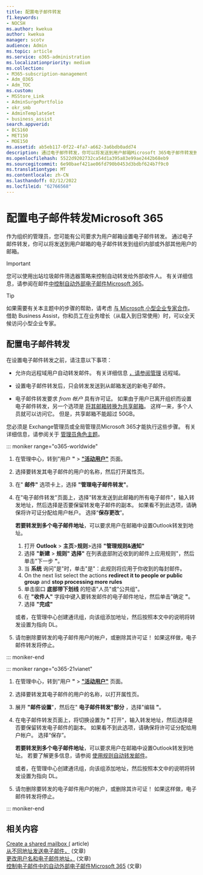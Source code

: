 ```yaml
---
title: 配置电子邮件转发
f1.keywords:
- NOCSH
ms.author: kwekua
author: kwekua
manager: scotv
audience: Admin
ms.topic: article
ms.service: o365-administration
ms.localizationpriority: medium
ms.collection:
- M365-subscription-management
- Adm_O365
- Adm_TOC
ms.custom:
- MSStore_Link
- AdminSurgePortfolio
- okr_smb
- AdminTemplateSet
- business_assist
search.appverid:
- BCS160
- MET150
- MOE150
ms.assetid: ab5eb117-0f22-4fa7-a662-3a6bdb0add74
description: 通过电子邮件转发，你可以将发送到用户邮箱Microsoft 365电子邮件转发到组织内部或外部的另一个邮箱。
ms.openlocfilehash: 5522d9202732ca54d1a395a83e99ae2442b68eb9
ms.sourcegitcommit: 6e90baef421ae06fd790b0453d3bdbf624b7f9c0
ms.translationtype: MT
ms.contentlocale: zh-CN
ms.lasthandoff: 02/12/2022
ms.locfileid: "62766568"
---
```

# <a name="configure-email-forwarding-in-microsoft-365"></a>配置电子邮件转发Microsoft 365

作为组织的管理员，您可能有公司要求为用户邮箱设置电子邮件转发。 通过电子邮件转发，你可以将发送到用户邮箱的电子邮件转发到组织内部或外部其他用户的邮箱。

> [!IMPORTANT]
> 您可以使用出站垃圾邮件筛选器策略来控制自动转发给外部收件人。 有关详细信息，请参阅在邮件[中控制自动外部电子邮件Microsoft 365](/microsoft-365/security/office-365-security/external-email-forwarding#how-the-outbound-spam-filter-policy-settings-work-with-other-automatic-email-forwarding-controls)。

> [!TIP]
> 如果需要有关本主题中的步骤的帮助，请考虑 [与 Microsoft 小型企业专家合作](https://go.microsoft.com/fwlink/?linkid=2186871)。 借助 Business Assist，你和员工在业务增长（从载入到日常使用）时，可以全天候访问小型企业专家。

## <a name="configure-email-forwarding"></a>配置电子邮件转发

在设置电子邮件转发之前，请注意以下事项：

- 允许向远程域用户自动转发邮件。 有关详细信息 [，请参阅管理](/exchange/mail-flow-best-practices/remote-domains/manage-remote-domains) 远程域。

- 设置电子邮件转发后，只会转发发送到从邮箱发送的新电子邮件。

- 电子邮件转发要求  *from 帐户*  具有许可证。 如果由于用户已离开组织而设置电子邮件转发，另一个选项是 [将其邮箱转换为共享邮箱](convert-user-mailbox-to-shared-mailbox.md)。 这样一来，多个人员就可以访问它。 但是，共享邮箱不能超过 50GB。

您必须是 Exchange管理员或全局管理员Microsoft 365才能执行这些步骤。 有关详细信息，请参阅关于 [管理员角色主题](../add-users/about-admin-roles.md)。

::: moniker range="o365-worldwide"

1. 在管理中心，转到"用户 **"** \> **["活动用户"](https://go.microsoft.com/fwlink/p/?linkid=834822)** 页面。

2. 选择要转发其电子邮件的用户的名称，然后打开属性页。

3. 在" **邮件"** 选项卡上，选择 **"管理电子邮件转发"**。

4. 在"电子邮件转发"页面上，选择"转发发送到此邮箱的所有电子邮件"，输入转发地址，然后选择是否要保留转发电子邮件的副本。 如果看不到此选项，请确保将许可证分配给用户帐户。 选择“**保存更改**”。

    **若要转发到多个电子邮件地址**，可以要求用户在邮箱中设置Outlook转发到地址。 
    
    1.  打开 **Outlook** > **主页**>**规则**>选择 **"管理规则&通知"**  
    1. 选择 **"新建** > **规则" 选择"** 在列表底部附近收到的邮件上应用规则"，然后单击"下一步 **"**。
    1. 当 **系统** 询问"是"时，单击"是"：此规则将应用于你收到的每封邮件。 
    1. On the next list select the actions **redirect it to people or public group** and **stop processing more rules**
    1. 单击窗口 **底部带下划线** 的短语"人员"或"公共组"。
    1. 在 **"收件人"** 字段中键入要转发邮件的电子邮件地址，然后单击"确定 **"**。
    1. 选择 **"完成"**
    

     或者，在管理中心创建通讯[](../setup/create-distribution-lists.md)组，向该组添加[](add-user-or-contact-to-distribution-list.md)地址，然后按照本文中的说明将转发设置为指向 DL。

5. 请勿删除要转发的电子邮件用户的帐户，或删除其许可证！  如果这样做，电子邮件转发将停止。

::: moniker-end

::: moniker range="o365-21vianet"

1. 在管理中心，转到"用户 **"** \> **["活动用户"](https://go.microsoft.com/fwlink/p/?linkid=850628)** 页面。

2. 选择要转发其电子邮件的用户的名称，以打开属性页。

3. 展开 **"邮件设置**"，然后在" **电子邮件转发"部分** ，选择"编辑 **"**。

4. 在电子邮件转发页面上，将切换设置为 **"** 打开"，输入转发地址，然后选择是否要保留转发电子邮件的副本。 如果看不到此选项，请确保将许可证分配给用户帐户。 选择“保存”。

   **若要转发到多个电子邮件地址**，可以要求用户在邮箱中设置Outlook转发到地址。 若要了解更多信息，请参阅 [使用规则自动转发邮件](https://support.microsoft.com/office/45aa9664-4911-4f96-9663-ece42816d746)。

   或者，在管理中心创建通讯[](../setup/create-distribution-lists.md)组，向该组添加[](add-user-or-contact-to-distribution-list.md)地址，然后按照本文中的说明将转发设置为指向 DL。

5. 请勿删除要转发的电子邮件用户的帐户，或删除其许可证！ 如果这样做，电子邮件转发将停止。

::: moniker-end

## <a name="related-content"></a>相关内容 

[Create a shared mailbox (](../email/create-a-shared-mailbox.md) article) \
[从不同地址发送电子邮件，](https://support.microsoft.com/office/ccba89cb-141c-4a36-8c56-6d16a8556d2e) (文章) \
[更改用户名和电子邮件地址，](../add-users/change-a-user-name-and-email-address.md) (文章) \
[控制电子邮件中的自动外部电子邮件Microsoft 365](/microsoft-365/security/office-365-security/external-email-forwarding) (文章) 


